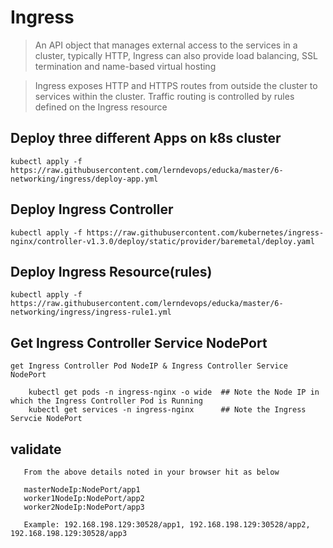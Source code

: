 # Ingress

> An API object that manages external access to the services in a cluster, typically HTTP, Ingress can also provide load balancing, SSL termination and name-based virtual hosting

> Ingress exposes HTTP and HTTPS routes from outside the cluster to services within the cluster. Traffic routing is controlled by rules defined on the Ingress resource


## Deploy three different Apps on k8s cluster

`kubectl apply -f https://raw.githubusercontent.com/lerndevops/educka/master/6-networking/ingress/deploy-app.yml`


## Deploy Ingress Controller 

`kubectl apply -f https://raw.githubusercontent.com/kubernetes/ingress-nginx/controller-v1.3.0/deploy/static/provider/baremetal/deploy.yaml`



## Deploy Ingress Resource(rules)

`kubectl apply -f https://raw.githubusercontent.com/lerndevops/educka/master/6-networking/ingress/ingress-rule1.yml`


## Get Ingress Controller Service NodePort 

``` 
get Ingress Controller Pod NodeIP & Ingress Controller Service NodePort

    kubectl get pods -n ingress-nginx -o wide  ## Note the Node IP in which the Ingress Controller Pod is Running
    kubectl get services -n ingress-nginx      ## Note the Ingress Servcie NodePort
```

## validate 

``` 
   From the above details noted in your browser hit as below
   
   masterNodeIp:NodePort/app1
   worker1NodeIp:NodePort/app2
   worker2NodeIp:NodePort/app3
   
   Example: 192.168.198.129:30528/app1, 192.168.198.129:30528/app2, 192.168.198.129:30528/app3
   
```

